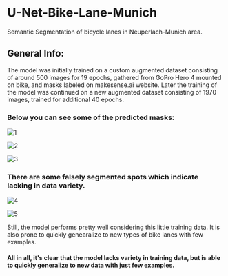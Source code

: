 # U-Net-Bike-Lane-Munich
Semantic Segmentation of bicycle lanes in Neuperlach-Munich area.

## General Info:

The model was initially trained on a custom augmented dataset consisting of around 500 images for 19 epochs, gathered from GoPro Hero 4 mounted on bike, and masks labeled on makesense.ai website.
Later the training of the model was continued on a new augmented dataset consisting of 1970 images, trained for additional 40 epochs.

### Below you can see some of the predicted masks:


![1](https://github.com/gunslinger7/U-Net-Bike-Lane-Munich/assets/167663925/9ac4d08b-a966-4674-8216-640e400e00f4)


![2](https://github.com/gunslinger7/U-Net-Bike-Lane-Munich/assets/167663925/bf482277-50c1-4ca5-b3e0-2418b3325e6c)

![3](https://github.com/gunslinger7/U-Net-Bike-Lane-Munich/assets/167663925/8db496ae-73f8-4e82-a4b0-769ded8fe13c)

### There are some falsely segmented spots which indicate lacking in data variety.

![4](https://github.com/gunslinger7/U-Net-Bike-Lane-Munich/assets/167663925/12192374-e783-40fd-83c5-3f112f51924c)

![5](https://github.com/gunslinger7/U-Net-Bike-Lane-Munich/assets/167663925/072bdfec-38ae-401e-84c8-34693fa6db72)

Still, the model performs pretty well considering this little training data. It is also prone to quickly genearalize to new types of bike lanes with few examples.

#### All in all, it's clear that the model lacks variety in training data, but is able to quickly generalize to new data with just few examples.
